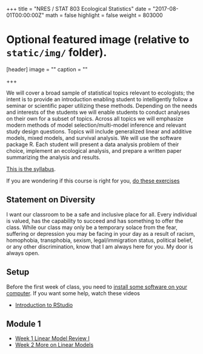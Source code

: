 +++
title = "NRES / STAT 803 Ecological Statistics"
date = "2017-08-01T00:00:00Z"
math = false
highlight = false
weight = 803000
# Optional featured image (relative to `static/img/` folder).
[header]
image = ""
caption = ""

+++

We will cover a broad sample of statistical topics relevant to ecologists; the intent is to provide an introduction enabling student to intelligently follow a seminar or scientific paper utilizing these methods. Depending on the needs and interests of the students we will enable students to conduct analyses on their own for a subset of topics. Across all topics we will emphasize modern methods of model selection/multi-model inference and relevant study design questions. Topics will include generalized linear and additive models, mixed models, and survival analysis. We will use the software package R. Each student will present a data analysis problem of their choice, implement an ecological analysis, and prepare a written paper summarizing the analysis and results.

[This is the syllabus][syllabus].  

If you are wondering if this course is right for you, [do these exercises](readiness/)

## Statement on Diversity

I want our classroom to be a safe and inclusive place for all. Every individual is valued, has the capability to succeed and has something to offer the class. While our class may only be a temporary solace from the fear, suffering or depression you may be facing in your day as a result of racism, homophobia, transphobia, sexism, legal/immigration status, political belief, or any other discrimination, know that I am always here for you. My door is always open. 

## Setup

Before the first week of class, you need to [install some software on your computer][computer-setup]. If you want some help, watch these videos

* [Introduction to RStudio](https://youtu.be/FNrCxTSzq6s)

## Module 1

- [Week 1 Linear Model Review I][Week_1]
- [Week 2 More on Linear Models][Week_2]

[syllabus]: /classes/NRES803/syllabus/
[computer-setup]: /classes/NRES803/computer-setup/
[Week_1]: /classes/NRES803/Week_1/
[Week_2]: /classes/NRES803/Week_2/